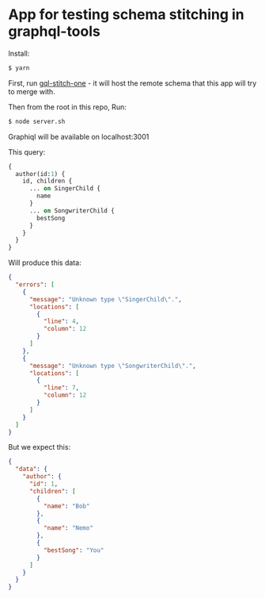 # App for testing schema stitching in graphql-tools
Install:
```sh
$ yarn
```
First, run [gql-stitch-one](https://github.com/junosw/gql-stitch-one) - it will 
host the remote schema that this app will try to merge with.

Then from the root in this repo,
Run:
```sh
$ node server.sh
```

Graphiql will be available on localhost:3001



This query:

```graphql
{
  author(id:1) {
    id, children {
      ... on SingerChild {
        name
      }
      ... on SongwriterChild {
        bestSong
      }
    }
  }
}
```

Will produce this data: 

```json
{
  "errors": [
    {
      "message": "Unknown type \"SingerChild\".",
      "locations": [
        {
          "line": 4,
          "column": 12
        }
      ]
    },
    {
      "message": "Unknown type \"SongwriterChild\".",
      "locations": [
        {
          "line": 7,
          "column": 12
        }
      ]
    }
  ]
}
```

But we expect this:
```json
{
  "data": {
    "author": {
      "id": 1,
      "children": [
        {
          "name": "Bob"
        },
        {
          "name": "Nemo"
        },
        {
          "bestSong": "You"
        }
      ]
    }
  }
}
```
